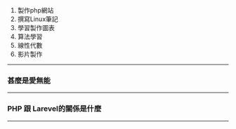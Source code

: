 1. 製作php網站
2. 撰寫Linux筆記
3. 學習製作圖表
4. 算法學習
5. 線性代數
6. 影片製作

---

### 甚麼是愛無能 

---

### PHP 跟 Larevel的關係是什麼

---

